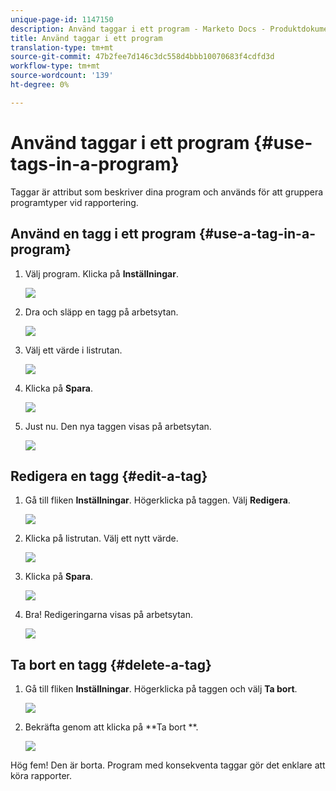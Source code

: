 ```yaml
---
unique-page-id: 1147150
description: Använd taggar i ett program - Marketo Docs - Produktdokumentation
title: Använd taggar i ett program
translation-type: tm+mt
source-git-commit: 47b2fee7d146c3dc558d4bbb10070683f4cdfd3d
workflow-type: tm+mt
source-wordcount: '139'
ht-degree: 0%

---
```



# Använd taggar i ett program {#use-tags-in-a-program}

Taggar är attribut som beskriver dina program och används för att gruppera programtyper vid rapportering.

## Använd en tagg i ett program {#use-a-tag-in-a-program}

1. Välj program. Klicka på **Inställningar**.

   ![](assets/image2014-9-23-15-3a45-3a0.png)

1. Dra och släpp en tagg på arbetsytan.

   ![](assets/image2014-9-23-15-3a45-3a13.png)

1. Välj ett värde i listrutan.

   ![](assets/image2014-9-23-15-3a45-3a30.png)

1. Klicka på **Spara**.

   ![](assets/image2014-9-23-15-3a45-3a36.png)

1. Just nu. Den nya taggen visas på arbetsytan.

   ![](assets/image2014-9-23-15-3a45-3a47.png)

## Redigera en tagg {#edit-a-tag}

1. Gå till fliken **Inställningar**. Högerklicka på taggen. Välj **Redigera**.

   ![](assets/image2014-9-23-15-3a45-3a53.png)

1. Klicka på listrutan. Välj ett nytt värde.

   ![](assets/image2014-9-23-15-3a46-3a12.png)

1. Klicka på **Spara**.

   ![](assets/image2014-9-23-15-3a46-3a25.png)

1. Bra! Redigeringarna visas på arbetsytan.

   ![](assets/image2014-9-23-15-3a46-3a35.png)

## Ta bort en tagg {#delete-a-tag}

1. Gå till fliken **Inställningar**. Högerklicka på taggen och välj **Ta bort**.

   ![](assets/image2014-9-23-15-3a46-3a55.png)

1. Bekräfta genom att klicka på **Ta bort **.

   ![](assets/image2014-9-23-15-3a47-3a8.png)

Hög fem! Den är borta. Program med konsekventa taggar gör det enklare att köra rapporter.
